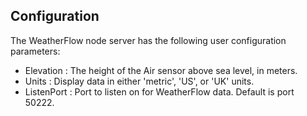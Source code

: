 ## Configuration

The WeatherFlow node server has the following user configuration
parameters:

- Elevation : The height of the Air sensor above sea level, in meters.
- Units : Display data in either 'metric', 'US', or 'UK' units.
- ListenPort : Port to listen on for WeatherFlow data. Default is port 50222.

